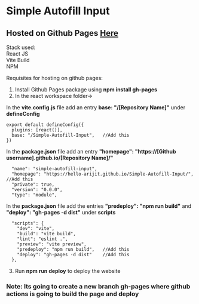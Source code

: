 # Simple Autofill Input

## Hosted on Github Pages [Here](https://hello-arijit.github.io/Simple-Autofill-Input/)

Stack used:  
React JS  
Vite Build  
NPM  

Requisites for hosting on github pages:  

1. Install Github Pages package using **npm install gh-pages**  
2. In the react workspace folder->  

In the **vite.config.js** file add an entry **base: "/[Repository Name]"** under **defineConfig**
```
export default defineConfig({
  plugins: [react()],
  base: "/Simple-Autofill-Input",   //Add this
})
```
In the **package.json** file add an entry **"homepage": "https://[Github username].github.io/[Repository Name]/"**  
```
  "name": "simple-autofill-input",
  "homepage": "https://hello-arijit.github.io/Simple-Autofill-Input/",  //Add this
  "private": true,
  "version": "0.0.0",
  "type": "module",
```
In the **package.json** file add the entries **"predeploy": "npm run build"** and **"deploy": "gh-pages -d dist"** under **scripts**  
```
  "scripts": {
    "dev": "vite",
    "build": "vite build",
    "lint": "eslint .",
    "preview": "vite preview",
    "predeploy": "npm run build",   //Add this
    "deploy": "gh-pages -d dist"    //Add this
  },
```
3. Run **npm run deploy** to deploy the website  

### Note: Its going to create a new branch gh-pages where github actions is going to build the page and deploy



